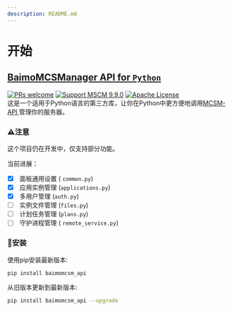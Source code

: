 ```yaml
---
description: README.md
---
```


# 开始

## [BaimoMCSManager API for `Python`](https://github.com/Zhou-Shilin/BaimoMCSManager-API)

[![PRs welcome](https://camo.githubusercontent.com/61c6009124e3c7e27e1d83004171836d966efda79d89e0b5d41c2112129b6045/68747470733a2f2f696d672e736869656c64732e696f2f62616467652f5052732d77656c636f6d652d323042463230)](https://github.com/Zhou-Shilin/BaimoMCSManager-API/pulls) [![Support MSCM 9.9.0](https://camo.githubusercontent.com/5114e4ff0e70c77bf856337f68a67d111c616b65a1437e6cc12974c30122236d/68747470733a2f2f696d672e736869656c64732e696f2f62616467652f537570706f72742d4d43534d5f392e392e302d626c7565)](https://camo.githubusercontent.com/5114e4ff0e70c77bf856337f68a67d111c616b65a1437e6cc12974c30122236d/68747470733a2f2f696d672e736869656c64732e696f2f62616467652f537570706f72742d4d43534d5f392e392e302d626c7565) [![Apache License](https://camo.githubusercontent.com/e1a2bb78aa1395f365097731dc5e9203a428985a86ff0e8f54c8c4c84b4935ad/68747470733a2f2f696d672e736869656c64732e696f2f62616467652f4c6963656e73652d4170616368652d726564)](https://camo.githubusercontent.com/e1a2bb78aa1395f365097731dc5e9203a428985a86ff0e8f54c8c4c84b4935ad/68747470733a2f2f696d672e736869656c64732e696f2f62616467652f4c6963656e73652d4170616368652d726564)\
这是一个适用于Python语言的第三方库，让你在Python中更方便地调用[MCSM-API ](https://docs.mcsmanager.com/#/zh-cn/apis/readme)管理你的服务器。

### ⚠️注意

这个项目仍在开发中，仅支持部分功能。

当前进展：

* [x] &#x20;面板通用设置 ( `common.py`)
* [x] &#x20;应用实例管理 (`applications.py`)
* [x] &#x20;多用户管理 (`auth.py`)
* [ ] &#x20;实例文件管理 (`files.py`)
* [ ] &#x20;计划任务管理 (`plans.py`)
* [ ] &#x20;守护进程管理 ( `remote_service.py`)

### 🔧安装

使用pip安装最新版本:

```bash
pip install baimomcsm_api
```

从旧版本更新到最新版本:

```bash
pip install baimomcsm_api --upgrade
```
